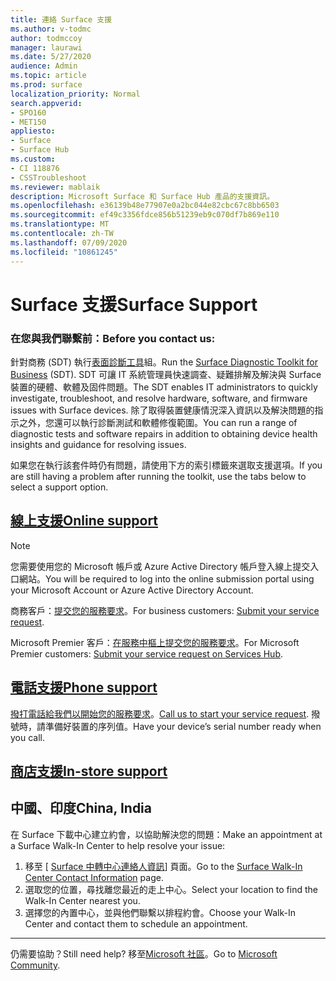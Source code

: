 ```yaml
---
title: 連絡 Surface 支援
ms.author: v-todmc
author: todmccoy
manager: laurawi
ms.date: 5/27/2020
audience: Admin
ms.topic: article
ms.prod: surface
localization_priority: Normal
search.appverid:
- SPO160
- MET150
appliesto:
- Surface
- Surface Hub
ms.custom:
- CI 118876
- CSSTroubleshoot
ms.reviewer: mablaik
description: Microsoft Surface 和 Surface Hub 產品的支援資訊。
ms.openlocfilehash: e36139b48e77907e0a2bc044e82cbc67c8bb6503
ms.sourcegitcommit: ef49c3356fdce856b51239eb9c070df7b869e110
ms.translationtype: MT
ms.contentlocale: zh-TW
ms.lasthandoff: 07/09/2020
ms.locfileid: "10861245"
---
```

# <span data-ttu-id="0b8dd-103">Surface 支援</span><span class="sxs-lookup"><span data-stu-id="0b8dd-103">Surface Support</span></span>

### <span data-ttu-id="0b8dd-104">在您與我們聯繫前：</span><span class="sxs-lookup"><span data-stu-id="0b8dd-104">Before you contact us:</span></span>  

<span data-ttu-id="0b8dd-105">針對商務 (SDT) 執行[表面診斷工具](https://docs.microsoft.com/surface/surface-diagnostic-toolkit-business)組。</span><span class="sxs-lookup"><span data-stu-id="0b8dd-105">Run the [Surface Diagnostic Toolkit for Business](https://docs.microsoft.com/surface/surface-diagnostic-toolkit-business) (SDT).</span></span> <span data-ttu-id="0b8dd-106">SDT 可讓 IT 系統管理員快速調查、疑難排解及解決與 Surface 裝置的硬體、軟體及固件問題。</span><span class="sxs-lookup"><span data-stu-id="0b8dd-106">The SDT enables IT administrators to quickly investigate, troubleshoot, and resolve hardware, software, and firmware issues with Surface devices.</span></span> <span data-ttu-id="0b8dd-107">除了取得裝置健康情況深入資訊以及解決問題的指示之外，您還可以執行診斷測試和軟體修復範圍。</span><span class="sxs-lookup"><span data-stu-id="0b8dd-107">You can run a range of diagnostic tests and software repairs in addition to obtaining device health insights and guidance for resolving issues.</span></span> 

<span data-ttu-id="0b8dd-108">如果您在執行該套件時仍有問題，請使用下方的索引標籤來選取支援選項。</span><span class="sxs-lookup"><span data-stu-id="0b8dd-108">If you are still having a problem after running the toolkit, use the tabs below to select a support option.</span></span>

## [<span data-ttu-id="0b8dd-109">線上支援</span><span class="sxs-lookup"><span data-stu-id="0b8dd-109">Online support</span></span>](#tab/online)

> [!NOTE]
> <span data-ttu-id="0b8dd-110">您需要使用您的 Microsoft 帳戶或 Azure Active Directory 帳戶登入線上提交入口網站。</span><span class="sxs-lookup"><span data-stu-id="0b8dd-110">You will be required to log into the online submission portal using your Microsoft Account or Azure Active Directory Account.</span></span>  

<span data-ttu-id="0b8dd-111">商務客戶：[提交您的服務要求](https://support.microsoft.com/supportforbusiness/productselection?sapid=d383b26c-f150-6220-8f1b-e8aa325d9727)。</span><span class="sxs-lookup"><span data-stu-id="0b8dd-111">For business customers: [Submit your service request](https://support.microsoft.com/supportforbusiness/productselection?sapid=d383b26c-f150-6220-8f1b-e8aa325d9727).</span></span> 

<span data-ttu-id="0b8dd-112">Microsoft Premier 客戶：[在服務中樞上提交您的服務要求](https://serviceshub.microsoft.com/support/contactsupport)。</span><span class="sxs-lookup"><span data-stu-id="0b8dd-112">For Microsoft Premier customers: [Submit your service request on Services Hub](https://serviceshub.microsoft.com/support/contactsupport).</span></span> 

 
## [<span data-ttu-id="0b8dd-113">電話支援</span><span class="sxs-lookup"><span data-stu-id="0b8dd-113">Phone support</span></span>](#tab/phone)

<span data-ttu-id="0b8dd-114">[撥打電話給我們以開始您的服務要求](https://support.microsoft.com/help/4051701/global-customer-service-phone-numbers)。</span><span class="sxs-lookup"><span data-stu-id="0b8dd-114">[Call us to start your service request](https://support.microsoft.com/help/4051701/global-customer-service-phone-numbers).</span></span> <span data-ttu-id="0b8dd-115">撥號時，請準備好裝置的序列值。</span><span class="sxs-lookup"><span data-stu-id="0b8dd-115">Have your device’s serial number ready when you call.</span></span> 

## [<span data-ttu-id="0b8dd-116">商店支援</span><span class="sxs-lookup"><span data-stu-id="0b8dd-116">In-store support</span></span>](#tab/instore)

## <span data-ttu-id="0b8dd-117">中國、印度</span><span class="sxs-lookup"><span data-stu-id="0b8dd-117">China, India</span></span>

<span data-ttu-id="0b8dd-118">在 Surface 下載中心建立約會，以協助解決您的問題：</span><span class="sxs-lookup"><span data-stu-id="0b8dd-118">Make an appointment at a Surface Walk-In Center to help resolve your issue:</span></span>

1. <span data-ttu-id="0b8dd-119">移至 [ [Surface 中轉中心連絡人資訊](https://support.microsoft.com/help/4498593/find-surface-walk-in-center-contact-information)] 頁面。</span><span class="sxs-lookup"><span data-stu-id="0b8dd-119">Go to the [Surface Walk-In Center Contact Information](https://support.microsoft.com/help/4498593/find-surface-walk-in-center-contact-information) page.</span></span> 
2. <span data-ttu-id="0b8dd-120">選取您的位置，尋找離您最近的走上中心。</span><span class="sxs-lookup"><span data-stu-id="0b8dd-120">Select your location to find the Walk-In Center nearest you.</span></span>  
3. <span data-ttu-id="0b8dd-121">選擇您的內置中心，並與他們聯繫以排程約會。</span><span class="sxs-lookup"><span data-stu-id="0b8dd-121">Choose your Walk-In Center and contact them to schedule an appointment.</span></span>


---

<span data-ttu-id="0b8dd-122">仍需要協助？</span><span class="sxs-lookup"><span data-stu-id="0b8dd-122">Still need help?</span></span> <span data-ttu-id="0b8dd-123">移至[Microsoft 社區](https://answers.microsoft.com/)。</span><span class="sxs-lookup"><span data-stu-id="0b8dd-123">Go to [Microsoft Community](https://answers.microsoft.com/).</span></span>
